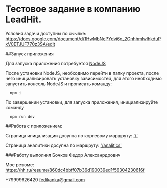 # Тестовое задание в компанию LeadHit.

Условия задачи доступны по сыылке: https://docs.google.com/document/d/1HwMbNePYdvi6q_2GnhhmIwlhkduPxV0ETJUF770z3SA/edit

##Запуск приложения

Для запуска приложения потребуется [NodeJS](https://nodejs.org/en/)

После установки NodeJS, необходимо перейти в папку проекта, после чего инициализировать установку зависимостей,
для этого необходимо запустить консоль NodeJS и прописать команду:

```
  npm i
```

По завершении установки, для запуска приложения, инициализируйте команду 

``` 
  npm run dev
```

##Работа с приложением:

Страница иницализации досупна по корневому маршруту: ['/'](http://localhost:9000/)

Страница аналитики досупна по маршруту: ['/analitics'](http://localhost:9000/#/analitics)


###Работу выполнил
Бочков Федор Алексанрдрович 

Мое резюме: https://hh.ru/resume/860dc4bbff07b36d190039ed1f56304230616f

+79999626420
fedikanka@gmail.com



